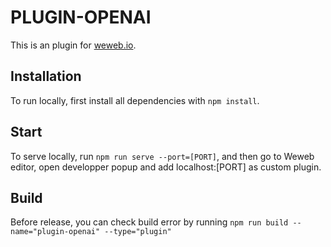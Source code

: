 # PLUGIN-OPENAI

This is an plugin for [weweb.io](https://www.weweb.io/).

## Installation

To run locally, first install all dependencies with `npm install`.

## Start

To serve locally, run `npm run serve --port=[PORT]`, and then go to Weweb editor, open developper popup and add localhost:[PORT] as custom plugin.

## Build

Before release, you can check build error by running `npm run build --name="plugin-openai" --type="plugin"`
